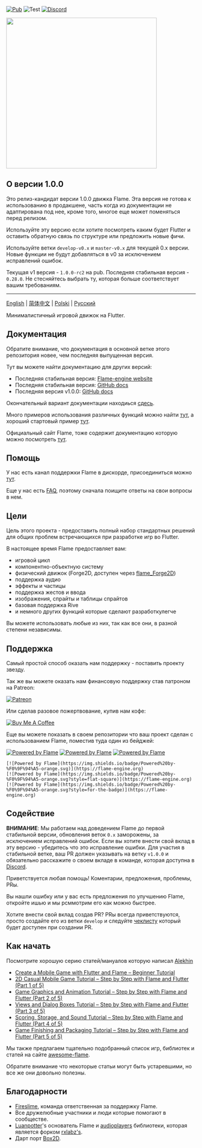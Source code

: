 [![Pub](https://img.shields.io/pub/v/flame.svg?style=popout)](https://pub.dartlang.org/packages/flame) ![Test](https://github.com/flame-engine/flame/workflows/Test/badge.svg?branch=master&event=push) [![Discord](https://img.shields.io/discord/509714518008528896.svg)](https://discord.gg/pxrBmy4)

<img src="https://i.imgur.com/vFDilXT.png" width="400">

## О версии 1.0.0

Это релиз-кандидат версии 1.0.0 движка Flame. Эта версия не готова к использованию в продакшене, часть когда из документации не адаптирована под нее, кроме того, многое еще может поменяться перед релизом.

Используйте эту версию если хотите посмотреть каким будет Flutter и оставить обратную связь по структуре или предложить новые фичи.

Используйте ветки `develop-v0.x` и `master-v0.x` для текущей 0.x версии. Новые функции не будут добавляться в v0 за исключением исправлений ошибок.

Текущая v1 версия - `1.0.0-rc2` на pub. Последняя стабильная версия - `0.28.0`. Не стесняйтесь выбрать ту, которая больше соответствует вашим требованиям.

---

[English](https://github.com/flame-engine/flame) | [简体中文](README-ZH.md) | [Polski](README-PL.md) | [Русский](README-RU.md)

Минималистичный игровой движок на Flutter.

## Документация

Обратите внимание, что документация в основной ветке этого репозитория новее, чем последняя выпущенная версия.

Тут вы можете найти документацию для других версий:
- Последняя стабильная версия: [Flame-engine website](https://flame-engine.org/)
- Последняя стабильная версия: [GitHub docs](https://github.com/flame-engine/flame/tree/master-v0.x/doc)
- Последняя версия v1.0.0: [GitHub docs](https://github.com/flame-engine/flame/tree/1.0.0-rc2/doc)

Окончательный вариант документации находиься [сдесь](doc/README.md).

Много примеров использования различных функций можно найти [тут](doc/examples), а хороший стартовый пример [тут](/example).

Официальный сайт Flame, тоже содержит документацию которую можно посмотреть [тут](https://flame-engine.org/).

## Помощь

У нас есть канал поддержки Flame в дискорде, присоединиться можно [тут](https://discord.gg/pxrBmy4).

Еще у нас есть [FAQ](FAQ.md), поэтому сначала поищите ответы на свои вопросы в нем.

## Цели

Цель этого проекта - предоставить полный набор стандартных решений для общих проблем встречающихся при разработке игр во Flutter.

В настоящее время Flame предоставляет вам:
 - игровой цикл
 - компонентно-объектную систему
 - физический движок (Forge2D, доступен через [flame_Forge2D](https://github.com/flame-engine/flame_Forge2D))
 - поддержка аудио
 - эффекты и частицы
 - поддержка жестов и ввода
 - изображения, спрайты и таблицы спрайтов
 - базовая поддержка Rive
 - и немного других функций которые сделают разработкулегче

Вы можете использовать любые из них, так как все они, в разной степени независимы.

## Поддержка

Самый простой способ оказать нам поддержку - поставить проекту звезду.

Так же вы можете оказать нам финансовую поддержку став патроном на Patreon:

[![Patreon](https://c5.patreon.com/external/logo/become_a_patron_button.png)](https://www.patreon.com/fireslime)

Или сделав разовое пожертвование, купив нам кофе:

[![Buy Me A Coffee](https://user-images.githubusercontent.com/835641/60540201-fcd7fa00-9ce4-11e9-87ec-1e98568e9f58.png)](https://www.buymeacoffee.com/fireslime)

Еще вы можете показать в своем репозитории что ваш проект сделан с использованием Flame, поместив туда один из бейджей:

[![Powered by Flame](https://img.shields.io/badge/Powered%20by-%F0%9F%94%A5-orange.svg)](https://flame-engine.org)
[![Powered by Flame](https://img.shields.io/badge/Powered%20by-%F0%9F%94%A5-orange.svg?style=flat-square)](https://flame-engine.org)
[![Powered by Flame](https://img.shields.io/badge/Powered%20by-%F0%9F%94%A5-orange.svg?style=for-the-badge)](https://flame-engine.org)

```
[![Powered by Flame](https://img.shields.io/badge/Powered%20by-%F0%9F%94%A5-orange.svg)](https://flame-engine.org)
[![Powered by Flame](https://img.shields.io/badge/Powered%20by-%F0%9F%94%A5-orange.svg?style=flat-square)](https://flame-engine.org)
[![Powered by Flame](https://img.shields.io/badge/Powered%20by-%F0%9F%94%A5-orange.svg?style=for-the-badge)](https://flame-engine.org)
```

## Содействие

__ВНИМАНИЕ__: Мы работаем над доведением Flame до первой стабильной версии, обновления веток `0.x` заморожены, за исключением исправлений ошибок. Если вы хотите внести свой вклад в эту версию - убедитесь что это исправление ошибки. Для участия в стабильной ветке, ваш PR должен указывать на ветку `v1.0.0` и обязательно расскажите о своем вкладе в команде, которая доступна в [Discord](https://discord.gg/pxrBmy4).

Приветствуется любая помощь! Коментарии, предложения, проблемы, PRы.

Вы нашли ошибку или у вас есть предложения по улучшению Flame, откройте ишью и мы рсммотрим его как можно быстрее.

Хотите внести свой вклад создав PR? PRы всегда приветствуются, просто создайте его из ветки `develop` и следуйте [чеклисту](.github/pull_request_template.md) который будет доступен при создании PR.

## Как начать

Посмотрите хорошую серию статей/мануалов которую написал [Alekhin](https://github.com/japalekhin)

 - [Create a Mobile Game with Flutter and Flame – Beginner Tutorial](https://jap.alekhin.io/create-mobile-game-flutter-flame-beginner-tutorial)
 - [2D Casual Mobile Game Tutorial – Step by Step with Flame and Flutter (Part 1 of 5)](https://jap.alekhin.io/2d-casual-mobile-game-tutorial-flame-flutter-part-1)
 - [Game Graphics and Animation Tutorial – Step by Step with Flame and Flutter (Part 2 of 5)](https://jap.alekhin.io/game-graphics-and-animation-tutorial-flame-flutter-part-2)
 - [Views and Dialog Boxes Tutorial – Step by Step with Flame and Flutter (Part 3 of 5)](https://jap.alekhin.io/views-dialog-boxes-tutorial-flame-flutter-part-3)
 - [Scoring, Storage, and Sound Tutorial – Step by Step with Flame and Flutter (Part 4 of 5)](https://jap.alekhin.io/scoring-storage-sound-tutorial-flame-flutter-part-4)
 - [Game Finishing and Packaging Tutorial – Step by Step with Flame and Flutter (Part 5 of 5)](https://jap.alekhin.io/game-finishing-packaging-tutorial-flame-flutter-part-5)

Мы также предлагаем тщательно подобранный список игр, библиотек и статей на сайте [awesome-flame](https://github.com/flame-engine/awesome-flame).

Обратите внимание что некоторые статьи могут быть устаревшими, но все же они довольно полезны.

## Благодарности

 * [Fireslime](https://fireslime.xyz), команда ответственная за поддержку Flame.
 * Все дружелюбные участники и люди которые помогают в сообществе.
 * [Luanpotter](https://github.com/luanpotter)'s основатель Flame и [audioplayers](https://github.com/luanpotter/audioplayer) библиотеки, которая является форком [rxlabz's](https://github.com/rxlabz/audioplayer).
 * Дарт порт [Box2D](https://github.com/google/box2d.dart).

